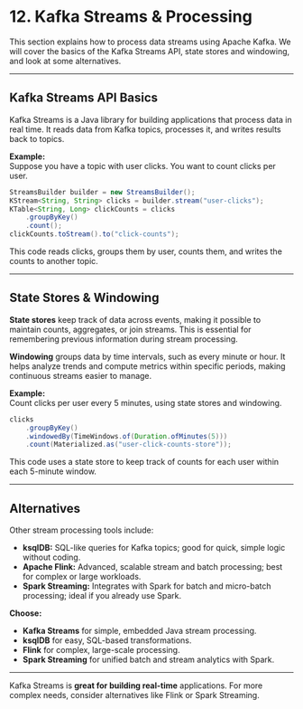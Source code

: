 # 12. Kafka Streams & Processing

This section explains how to process data streams using Apache Kafka. We will cover the basics of the Kafka Streams API, state stores and windowing, and look at some alternatives.

---

## Kafka Streams API Basics

Kafka Streams is a Java library for building applications that process data in real time. It reads data from Kafka topics, processes it, and writes results back to topics.

**Example:**  
Suppose you have a topic with user clicks. You want to count clicks per user.

```java
StreamsBuilder builder = new StreamsBuilder();
KStream<String, String> clicks = builder.stream("user-clicks");
KTable<String, Long> clickCounts = clicks
    .groupByKey()
    .count();
clickCounts.toStream().to("click-counts");
```

This code reads clicks, groups them by user, counts them, and writes the counts to another topic.

---

## State Stores & Windowing

**State stores** keep track of data across events, making it possible to maintain counts, aggregates, or join streams. This is essential for remembering previous information during stream processing.

**Windowing** groups data by time intervals, such as every minute or hour. It helps analyze trends and compute metrics within specific periods, making continuous streams easier to manage.

**Example:**  
Count clicks per user every 5 minutes, using state stores and windowing.

```java
clicks
    .groupByKey()
    .windowedBy(TimeWindows.of(Duration.ofMinutes(5)))
    .count(Materialized.as("user-click-counts-store"));
```

This code uses a state store to keep track of counts for each user within each 5-minute window. 

---

## Alternatives

Other stream processing tools include:

- **ksqlDB:** SQL-like queries for Kafka topics; good for quick, simple logic without coding.
- **Apache Flink:** Advanced, scalable stream and batch processing; best for complex or large workloads.
- **Spark Streaming:** Integrates with Spark for batch and micro-batch processing; ideal if you already use Spark.

**Choose:**
- **Kafka Streams** for simple, embedded Java stream processing.
- **ksqlDB** for easy, SQL-based transformations.
- **Flink** for complex, large-scale processing.
- **Spark Streaming** for unified batch and stream analytics with Spark.

---

Kafka Streams is **great for building real-time** applications. For more complex needs, consider alternatives like Flink or Spark Streaming.